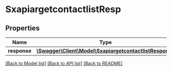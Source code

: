 # SxapiargetcontactlistResp

## Properties
Name | Type | Description | Notes
------------ | ------------- | ------------- | -------------
**response** | [**\Swagger\Client\Model\SxapiargetcontactlistResponse**](SxapiargetcontactlistResponse.md) |  | [optional] 

[[Back to Model list]](../README.md#documentation-for-models) [[Back to API list]](../README.md#documentation-for-api-endpoints) [[Back to README]](../README.md)


